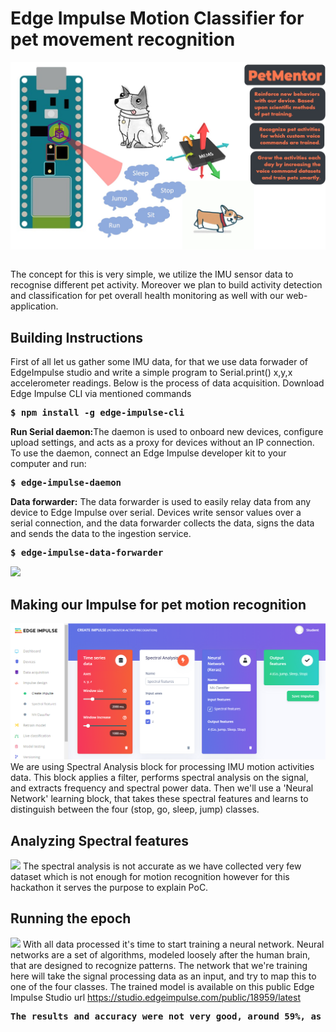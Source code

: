 <h1>Edge Impulse Motion Classifier for pet movement recognition</h1>

<img src="https://github.com/LeeRenJie/BITNET-PetMentor/blob/master/backend/bitnet_assets/PetMentorActivityMonitor.jpg">
<pre></pre>
The concept for this is very simple, we utilize the IMU sensor data to recognise different pet activity. Moreover we plan to build activity detection and classification for pet overall health monitoring as well with our web-application. 

<h2>Building Instructions</h2>
First of all let us gather some IMU data, for that we use data forwader of EdgeImpulse studio and write a simple program to Serial.print() x,y,x accelerometer readings. Below is the process of data acquisition. Download Edge Impulse CLI via mentioned commands
<pre><b>$ npm install -g edge-impulse-cli</b></pre>
<b>Run Serial daemon:</b>The daemon is used to onboard new devices, configure upload settings, and acts as a proxy for devices without an IP connection. To use the daemon, connect an Edge Impulse developer kit to your computer and run: 
<pre><b>$ edge-impulse-daemon</b></pre>
<b>Data forwarder:</b> The data forwarder is used to easily relay data from any device to Edge Impulse over serial. Devices write sensor values over a serial connection, and the data forwarder collects the data, signs the data and sends the data to the ingestion service.
<pre><b>$ edge-impulse-data-forwarder</b></pre>

<img src="https://github.com/LeeRenJie/BITNET-PetMentor/blob/master/backend/bitnet_assets/2021-02-21-01-57-23.gif">

<h2>Making our Impulse for pet motion recognition</h2>

<img src="https://github.com/LeeRenJie/BITNET-PetMentor/blob/master/backend/bitnet_assets/Motionrecognition.png">
We are using Spectral Analysis block for processing IMU motion activities data. This block applies a filter, performs spectral analysis on the signal, and extracts frequency and spectral power data. Then we'll use a 'Neural Network' learning block, that takes these spectral features and learns to distinguish between the four (stop, go, sleep, jump) classes.

<h2>Analyzing Spectral features</h2>
<img src="https://github.com/LeeRenJie/BITNET-PetMentor/blob/master/backend/bitnet_assets/Spectrafeatures.gif">
The spectral analysis is not accurate as we have collected very few dataset which is not enough for motion recognition however for this hackathon it serves the purpose to explain PoC.
<h2>Running the epoch</h2>
<img src="https://github.com/LeeRenJie/BITNET-PetMentor/blob/master/backend/bitnet_assets/epochMotion.gif">
With all data processed it's time to start training a neural network. Neural networks are a set of algorithms, modeled loosely after the human brain, that are designed to recognize patterns. The network that we're training here will take the signal processing data as an input, and try to map this to one of the four classes.
The trained model is available on this public Edge Impulse Studio url
<a href="https://studio.edgeimpulse.com/public/18959/latest">https://studio.edgeimpulse.com/public/18959/latest</a>
<pre><b>The results and accuracy were not very good, around 59%, as our dataset was small with small learning rate</b></pre>
